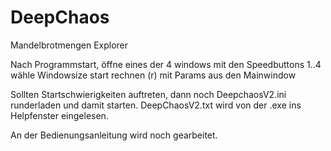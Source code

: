 # DeepChaos
Mandelbrotmengen Explorer

Nach Programmstart, öffne eines der 4 windows mit den Speedbuttons 1..4
wähle Windowsize
start rechnen (r) mit Params aus den Mainwindow

Sollten Startschwierigkeiten auftreten, dann noch DeepchaosV2.ini runderladen und damit starten.
DeepChaosV2.txt wird von der .exe ins Helpfenster eingelesen.

An der Bedienungsanleitung wird noch gearbeitet.
